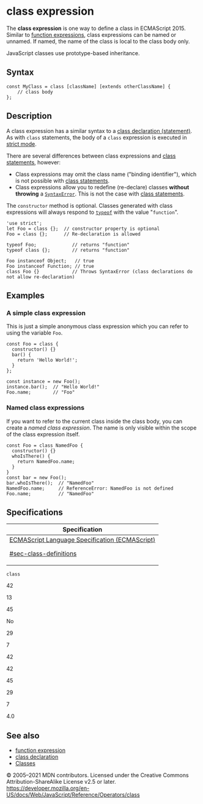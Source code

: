 # class expression

The **class expression** is one way to define a class in ECMAScript 2015. Similar to [function expressions](function), class expressions can be named or unnamed. If named, the name of the class is local to the class body only.

JavaScript classes use prototype-based inheritance.

## Syntax

    const MyClass = class [className] [extends otherClassName] {
        // class body
    };

## Description

A class expression has a similar syntax to a [class declaration (statement)](../statements/class). As with `class` statements, the body of a `class` expression is executed in [strict mode](../strict_mode).

There are several differences between class expressions and [class statements](../statements/class), however:

-   Class expressions may omit the class name ("binding identifier"), which is not possible with [class statements](../statements/class).
-   Class expressions allow you to redefine (re-declare) classes **without throwing** a [`SyntaxError`](../global_objects/syntaxerror). This is not the case with [class statements](../statements/class).

The `constructor` method is optional. Classes generated with class expressions will always respond to [`typeof`](typeof) with the value "`function`".

    'use strict';
    let Foo = class {};  // constructor property is optional
    Foo = class {};      // Re-declaration is allowed

    typeof Foo;             // returns "function"
    typeof class {};        // returns "function"

    Foo instanceof Object;   // true
    Foo instanceof Function; // true
    class Foo {}            // Throws SyntaxError (class declarations do not allow re-declaration)

## Examples

### A simple class expression

This is just a simple anonymous class expression which you can refer to using the variable `Foo`.

    const Foo = class {
      constructor() {}
      bar() {
        return 'Hello World!';
      }
    };

    const instance = new Foo();
    instance.bar();  // "Hello World!"
    Foo.name;        // "Foo"

### Named class expressions

If you want to refer to the current class inside the class body, you can create a _named class expression_. The name is only visible within the scope of the class expression itself.

    const Foo = class NamedFoo {
      constructor() {}
      whoIsThere() {
        return NamedFoo.name;
      }
    }
    const bar = new Foo();
    bar.whoIsThere();  // "NamedFoo"
    NamedFoo.name;     // ReferenceError: NamedFoo is not defined
    Foo.name;          // "NamedFoo"

## Specifications

<table>
<thead>
<tr class="header">
<th>Specification</th>
</tr>
</thead>
<tbody>
<tr class="odd">
<td>
<a href="https://tc39.es/ecma262/#sec-class-definitions">ECMAScript Language Specification (ECMAScript)
<br/>

<span class="small">#sec-class-definitions</span>
</a>
</td>
</tr>
</tbody>
</table>

`class`

42

13

45

No

29

7

42

42

45

29

7

4.0

## See also

-   [function expression](function)
-   [class declaration](../statements/class)
-   [Classes](../classes)

© 2005–2021 MDN contributors.
Licensed under the Creative Commons Attribution-ShareAlike License v2.5 or later.
<a href="https://developer.mozilla.org/en-US/docs/Web/JavaScript/Reference/Operators/class" class="_attribution-link">https://developer.mozilla.org/en-US/docs/Web/JavaScript/Reference/Operators/class</a>
